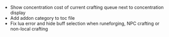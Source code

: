 - Show concentration cost of current crafting queue next to concentration display
- Add addon category to toc file
- Fix lua error and hide buff selection when runeforging, NPC crafting or non-local crafting